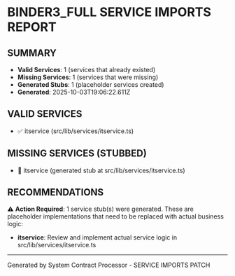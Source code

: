 # BINDER3_FULL SERVICE IMPORTS REPORT

## SUMMARY
- **Valid Services**: 1 (services that already existed)
- **Missing Services**: 1 (services that were missing)
- **Generated Stubs**: 1 (placeholder services created)
- **Generated**: 2025-10-03T19:06:22.611Z

## VALID SERVICES
- ✅ itservice (src/lib/services/itservice.ts)

## MISSING SERVICES (STUBBED)
- 📝 itservice (generated stub at src/lib/services/itservice.ts)

## RECOMMENDATIONS

⚠️  **Action Required**: 1 service stub(s) were generated.
These are placeholder implementations that need to be replaced with actual business logic:

- **itservice**: Review and implement actual service logic in src/lib/services/itservice.ts


---
Generated by System Contract Processor - SERVICE IMPORTS PATCH
